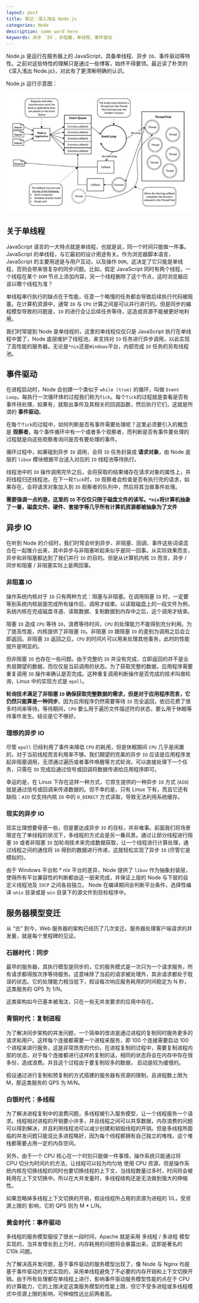 ```yaml
---
layout: post
title: 笔记：深入浅出 Node.js
categories: Node
description: some word here
keywords: 异步 `IO`，非阻塞，单线程，事件驱动
---
```


Node.js 是运行在服务器上的 JavaScript，具备单线程、异步 `IO`、事件驱动等特性。之前对这些特性的理解只是通过一些博客，始终不得要领。最近读了朴灵的《深入浅出 Node.js》，对此有了更清晰明确的认识。

Node.js 运行示意图：

![](/images/node/node_event.jpg)

## 关于单线程

JavaScript 语言的一大特点就是单线程，也就是说，同一个时间只能做一件事。JavaScript 的单线程，与它最初的设计用途有关。作为浏览器脚本语言，JavaScript 的主要用途是与用户互动，以及操作 `DOM`。这决定了它只能是单线程，否则会带来很复杂的同步问题。比如，假定 JavaScript 同时有两个线程，一个线程在某个 `DOM` 节点上添加内容，另一个线程删除了这个节点，这时浏览器应该以哪个线程为准？

单线程串行执行的缺点在于性能，任意一个略慢的任务都会导致后续执行代码被阻塞。在计算机资源中，通常 `IO` 与 `CPU` 计算之间是可以并行进行的。但是同步的编程模型导致的问题是，`IO` 的进行会让后续任务等待，这造成资源不能被更好地利用。

我们时常提到 Node 是单线程的，这里的单线程仅仅只是 JavaScript 执行在单线程中罢了，Node 底层维护了线程池，来支持对 `IO` 任务进行异步调用，以此实现了高性能的服务器。无论是`*nix`还是`Windows`平台，内部完成 `IO` 任务的另有线程池。

## 事件驱动
在进程启动时，Node 会创建一个类似于 `while (true)` 的循环，叫做 `Event Loop`。每执行一次循环体的过程我们称为`Tick`。每个`Tick`的过程就是查看是否有事件待处理，如果有，就取出事件及其相关的回调函数，然后执行它们，这就是所谓的 **事件驱动**。

在每个`Tick`的过程中，如何判断是否有事件需要处理呢？这里必须要引入的概念是 **观察者**。每个事件循环中有一个或者多个观察者，而判断是否有事件要处理的过程就是向这些观察者询问是否有要处理的事件。

循环过程中，如果碰到异步 `IO` 调用，会将 `IO` 任务封装成 **请求对象**，由 Node 底层的 `libuv` 模块根据平台送入对应的 `IO` 线程池等待执行。

线程池中的 `IO` 操作调用完毕之后，会将获取的结果储存在请求对象的属性上，并将线程归还线程池，在下一轮`Tick`时，`IO` 观察者会检查是否有执行完的请求，如果存在，会将请求对象加入到 `IO` 观察者的队列中，然后将其当做事件处理。

**需要强调一点的是，这里的 `IO` 不仅仅只限于磁盘文件的读写。`*nix`将计算机抽象了一番，磁盘文件、硬件、套接字等几乎所有计算机资源都被抽象为了文件**

## 异步 IO
在听到 Node 的介绍时，我们时常会听到异步、非阻塞、回调、事件这些词语混合在一起推介出来，其中异步与非阻塞听起来似乎是同一回事。从实际效果而言，异步和非阻塞都达到了我们并行 `IO` 的目的。但是从计算机内核 `IO` 而言，异步 / 同步和阻塞 / 非阻塞实际上是两回事。

### 非阻塞 IO
操作系统内核对于 `IO` 只有两种方式：阻塞与非阻塞。在调用阻塞 `IO` 时，一定要等到系统内核层面完成所有操作后，调用才结束。以读取磁盘上的一段文件为例，系统内核在完成磁盘寻道、读取数据、复制数据到内存中之后，这个调用才结束。

阻塞 `IO` 造成 `CPU` 等待 `IO`，浪费等待时间，`CPU` 的处理能力不能得到充分利用。为了提高性能，内核提供了非阻塞 `IO`。非阻塞 `IO` 跟阻塞 `IO` 的差别为调用之后会立即返回。非阻塞 `IO` 返回之后，`CPU` 的时间片可以用来处理其他事务，此时的性能提升是明显的。

但非阻塞 `IO` 也存在一些问题。由于完整的 `IO` 并没有完成，立即返回的并不是业务层期望的数据，而仅仅是当前调用的状态。为了获取完整的数据，应用程序需要重复调用 `IO` 操作来确认是否完成。这种重复调用判断操作是否完成的技术叫做轮询，Linux 中的实现方式是 `epoll`。

**轮询技术满足了非阻塞 `IO` 确保获取完整数据的需求，但是对于应用程序而言，它仍然只能算是一种同步**。因为应用程序仍然需要等待 `IO` 完全返回，依旧花费了很多时间来等待。等待期间，`CPU` 要么用于遍历文件描述符的状态，要么用于休眠等待事件发生。结论是它不够好。

### 理想的异步 IO
尽管 `epoll` 已经利用了事件来降低 `CPU` 的耗用，但是休眠期间 `CPU` 几乎是闲置的，对于当前线程而言利用率不够。我们期望的完美的异步 `IO` 应该是应用程序发起非阻塞调用，无须通过遍历或者事件唤醒等方式轮询，可以直接处理下一个任务，只需在 `IO` 完成后通过信号或回调将数据传递给应用程序即可。

幸运的是，在 Linux 下存在这样一种方式，它原生提供的一种异步 `IO` 方式 (`AIO`) 就是通过信号或回调来传递数据的。但不幸的是，只有 Linux 下有，而且它还有缺陷：`AIO` 仅支持内核 `IO` 中的 `O_DIRECT` 方式读取，导致无法利用系统缓存。

### 现实的异步 IO
现实比理想要骨感一些，但是要达成异步 `IO` 的目标，并非难事。前面我们将场景限定在了单线程的状况下，多线程的方式会是另一番风景。通过让部分线程进行阻塞 `IO` 或者非阻塞 `IO` 加轮询技术来完成数据获取，让一个线程进行计算处理，通过线程之间的通信将 `IO` 得到的数据进行传递，这就轻松实现了异步 `IO` (尽管它是模拟的)。

由于 Windows 平台和 * nix 平台的差异，Node 提供了 `libuv` 作为抽象封装层，使得所有平台兼容性的判断都由这一层来完成，并保证上层的 Node 与下层的自定义线程池及 `IOCP` 之间各自独立。 Node 在编译期间会判断平台条件，选择性编译 `unix` 目录或是 `win` 目录下的源文件到目标程序中。

## 服务器模型变迁
从 “古” 到今，Web 服务器的架构已经历了几次变迁。服务器处理客户端请求的并发量，就是每个里程碑的见证。

### 石器时代：同步
最早的服务器，其执行模型是同步的，它的服务模式是一次只为一个请求服务，所有请求都得按次序等待服务。这意味除了当前的请求被处理外，其余请求都处于耽误的状态。它的处理能力相当低下，假设每次响应服务耗用的时间稳定为 N 秒，这类服务的 QPS 为 1/N。

这类架构如今已基本被淘汰，只在一些无并发要求的应用中存在。
### 青铜时代：复制进程
为了解决同步架构的并发问题，一个简单的改进是通过进程的复制同时服务更多的请求和用户。这样每个连接都需要一个进程来服务，即 100 个连接需要启动 100 个进程来进行服务，这是非常昂贵的代价。在进程复制的过程中，需要复制进程内部的状态，对于每个连接都进行这样的复制的话，相同的状态将会在内存中存在很多份，造成浪费。并且这个过程由于要复制较多的数据， 启动是较为缓慢的。

假设通过进行复制和预复制的方式搭建的服务器有资源的限制，且进程数上限为 M，那这类服务的 QPS 为 M/N。
### 白银时代：多线程
为了解决进程复制中的浪费问题，多线程被引入服务模型，让一个线程服务一个请求。线程相对进程的开销要小许多，并且线程之间可以共享数据，内存浪费的问题可以得到解决，并且利用线程池可以减少创建和销毁线程的开销。但是多线程所面临的并发问题只能说比多进程略好，因为每个线程都拥有自己独立的堆栈，这个堆栈都需要占用一定的内存空间。

另外，由于一个 CPU 核心在一个时刻只能做一件事情，操作系统只能通过将 CPU 切分为时间片的方法，让线程可以较为均匀地 使用 CPU 资源，但是操作系统内核在切换线程的同时也要切换线程的上下文，当线程数量过多时，时间将会被耗用在上下文切换中。所以在大并发量时，多线程结构还是无法做到强大的伸缩性。

如果忽略掉多线程上下文切换的开销，假设线程所占用的资源为进程的 1/L，受资源上限的 影响，它的 QPS 则为 M * L/N。
### 黄金时代：事件驱动
多线程的服务模型服役了很长一段时间，Apache 就是采用 多线程 / 多进程 模型实现的，当并发增长到上万时，内存耗用的问题将会暴露出来，这即是著名的 C10k 问题。

为了解决高并发问题，基于事件驱动的服务模型出现了，像 Node 与 Nginx 均是基于事件驱动的方式实现的，采用单线程避免了不必要的内存开销和上下文切换开销。由于所有处理都在单线程上进行，影响事件驱动服务模型性能的点在于 CPU 的计算能力，它的上限决定这类服务模型的性能上限，但它不受多进程或多线程模式中资源上限的影响，可伸缩性远比前两者高。